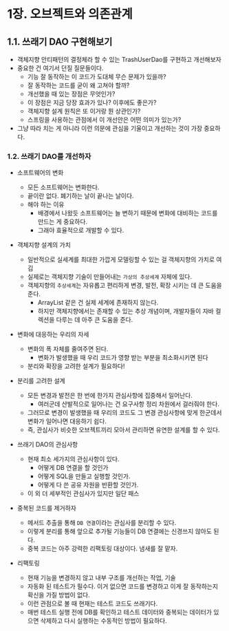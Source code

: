# 1장. 오브젝트와 의존관계
## 1.1. 쓰래기 DAO 구현해보기
- 객체지향 안티패턴의 결정체라 할 수 있는 TrashUserDao를 구현하고 개선해보자
- 중요한 건 여기서 던질 질문들이다.
    - 기능 잘 동작하는 이 코드가 도대체 무슨 문제가 있을까?
    - 잘 동작하는 코드를 굳이 왜 고쳐야 할까?
    - 개선했을 때 있는 장점은 무엇인가?
    - 이 장점은 지금 당장 효과가 있나? 이후에도 좋은가?
    - 객체지향 설계 원칙은 또 이거랑 뭔 상관인가?
    - 스프링을 사용하는 관점에서 이 개선안은 어떤 의미가 있는가?
- 그냥 따라 치는 게 아니라 이런 의문에 관심을 기울이고 개선하는 것이 가장 중요하다.

### 1.2. 쓰래기 DAO를 개선하자
- 소프트웨어의 변화
    - 모든 소프트웨어는 변화한다.
    - 끝이란 없다. 폐기하는 날이 끝나는 날이다.
    - 해야 하는 이유
        - 배경에서 나왔듯 소프트웨어는 늘 변하기 때문에 변화에 대비하는 코드를 만드는 게 중요하다.
        - 그래야 효율적으로 개발할 수 있다.
        
- 객체지향 설계의 가치
    - 일반적으로 실세계를 최대한 가깝게 모델링할 수 있는 걸 객체지향의 가치로 여김
    - 실제로는 객체지향 기술이 만들어내는 `가상의 추상세계` 자체에 있다.
    - 객체지향의 `추상세계`는 자유롭고 편리하게 변경, 발전, 확장 시키는 데 큰 도움을 준다.
        - ArrayList 같은 건 실제 세계에 존재하지 않는다.
        - 하지만 객체지향에서는 존재할 수 있는 추상 개념이며, 개발자들이 자바 컬렉션을 다루는 데 아주 큰 도움을 준다. 

- 변화에 대응하는 우리의 자세
    - 변화의 폭 자체를 줄여주면 된다.
        - 변화가 발생했을 때 우리 코드가 영향 받는 부분을 최소화시키면 된다
    - 분리와 확장을 고려한 설계가 필요하다!

- 분리를 고려한 설계
    - 모든 변경과 발전은 한 번에 한가지 관심사항에 집중해서 일어난다.
        - 여러군데 산발적으로 일어나는 건 요구사항 정리 차원에서 걸러줘야 한다.
    - 그러므로 변경이 발생했을 때 우리의 코드도 그 변경 관심사항에 맞게 한군데서 변화가 일어나면 대응하기 쉽다.
    - 즉, 관심사가 비슷한 오브젝트끼리 모아서 관리하면 유연한 설계를 할 수 있다.

- 쓰래기 DAO의 관심사항
    - 현재 최소 세가지의 관심사항이 있다.
        - 어떻게 DB 연결을 할 것인가
        - 어떻게 SQL을 만들고 실행할 것인가.
        - 어떻게 다 쓴 공유 자원을 반환할 것인가.
    - 이 외 더 세부적인 관심사가 있지만 일단 패스
    
- 중복된 코드를 제거하자
    - 메서드 추출을 통해 `DB 연결`이라는 관심사를 분리할 수 있다.
    - 이렇게 분리를 통해 앞으로 추가될 기능들이 DB 연결에는 신경쓰지 않아도 된다.
    - 중복 코드는 아주 강력한 리팩토링 대상이다. 냄새를 잘 맡자.
    
- 리팩토링
    - 현재 기능을 변경하지 않고 내부 구조를 개선하는 작업, 기술
    - 자동화 된 테스트가 필수다. 이거 없으면 코드를 변경하고 이게 잘 동작하는지 확신을 가질 방법이 없다.
    - 이런 관점으로 볼 때 현재는 테스트 코드도 쓰래기다.
    - 매번 테스트 실행 전에 DB를 확인하고 테스트 데이터와 중복되는 데이터가 있으면 삭제하고 다시 실행하는 수동적인 방법이 필요하다. 
